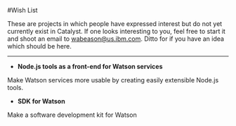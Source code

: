 #Wish List

These are projects in which people have expressed interest but do not yet currently exist in Catalyst. If one looks interesting to you, feel free to start it and shoot an email to [wabeason@us.ibm.com](mailto:wabeason@us.ibm.com). Ditto for if you have an idea which should be here.

---

- **Node.js tools as a front-end for Watson services**

Make Watson services more usable by creating easily extensible Node.js tools.

- **SDK for Watson**

Make a software development kit for Watson